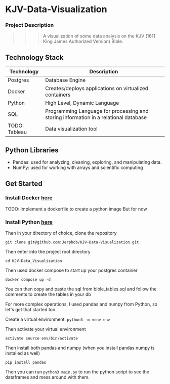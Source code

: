 # KJV-Data-Visualization
### Project Description
>>>A visualization of some data analysis on the KJV (1611 King James Authorized Version) Bible. 

## Technology Stack

| Technology | Description | 
|------------|-------------|
| Postgres   | Database Engine |
| Docker     | Creates/deploys applications on virtualized containers |
| Python     | High Level, Dynamic Language |
| SQL        | Programming Language for processing and storing information in a relational database |
| TODO: Tableau | Data visualization tool |

## Python Libraries 
* Pandas: used for analyzing, cleaning, exploring, and manipulating data.
* NumPy: used for working with arrays and scientific computing
## Get Started
### Install Docker [here](https://www.docker.com/get-started/)
TODO: Implement a dockerfile to create a python image
But for now
### Install Python [here](https://www.python.org/downloads/)
Then in your directory of choice, clone the repository

```git clone git@github.com:Jerpbob/KJV-Data-Visualization.git ```

Then enter into the project root directory

```cd KJV-Data_Visualization```

Then used docker compose to start up your postgres container

```docker compose up -d```

You can then copy and paste the sql from bible_tables.sql and follow the comments to create the tables in your db

For more complex operations, I used pandas and numpy from Python, so let's get that started too.

Create a virtual environment.
```python3 -m venv env```

Then activate your virtual environment

```activate source env/bin/activate```

Then install both pandas and numpy (when you install pandas numpy is installed as well) 

```pip install pandas```

Then you can run ```python3 main.py``` to run the python script to see the dataframes and mess around with them.